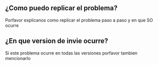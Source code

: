 ## ¿Como puedo replicar el problema?
Porfavor explicanos como replicar el problema paso a paso y en que SO ocurre
## ¿En que version de invie ocurre?
Si este problema ocurre en todas las versiones porfavor tambien mencionarlo
